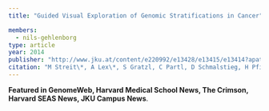 ```yaml
---
title: "Guided Visual Exploration of Genomic Stratifications in Cancer"

members:
  - nils-gehlenborg
type: article
year: 2014
publisher: "http://www.jku.at/content/e220992/e13428/e13415/e13414?apath=e32681/e225072/e254350/e254686"
citation: "M Streit\*, A Lex\*, S Gratzl, C Partl, D Schmalstieg, H Pfister, PJ Park\*\* and N Gehlenborg\*\*, “Guided Visual Exploration of Genomic Stratifications in Cancer“. *Nature Methods* **11**:884–885 (2014)."
---
```

**Featured in GenomeWeb, Harvard Medical School News, The Crimson, Harvard SEAS News, JKU Campus News**.